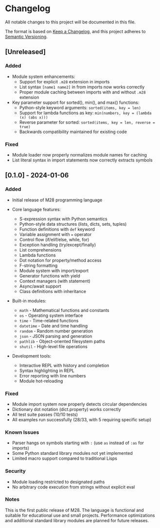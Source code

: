 # Changelog

All notable changes to this project will be documented in this file.

The format is based on [Keep a Changelog](https://keepachangelog.com/en/1.0.0/),
and this project adheres to [Semantic Versioning](https://semver.org/spec/v2.0.0.html).

## [Unreleased]

### Added
- Module system enhancements:
  - Support for explicit `.m28` extension in imports
  - List syntax `[name1 name2]` in from imports now works correctly
  - Proper module caching between imports with and without `.m28` extension
- Key parameter support for sorted(), min(), and max() functions:
  - Python-style keyword arguments: `sorted(items, key = len)`
  - Support for lambda functions as key: `min(numbers, key = (lambda (x) (abs x)))`
  - Reverse parameter for sorted: `sorted(items, key = len, reverse = true)`
  - Backwards compatibility maintained for existing code

### Fixed
- Module loader now properly normalizes module names for caching
- List literal syntax in import statements now correctly extracts symbols

## [0.1.0] - 2024-01-06

### Added
- Initial release of M28 programming language
- Core language features:
  - S-expression syntax with Python semantics
  - Python-style data structures (lists, dicts, sets, tuples)
  - Function definitions with `def` keyword
  - Variable assignment with `=` operator
  - Control flow (if/elif/else, while, for)
  - Exception handling (try/except/finally)
  - List comprehensions
  - Lambda functions
  - Dot notation for property/method access
  - F-string formatting
  - Module system with import/export
  - Generator functions with yield
  - Context managers (with statement)
  - Async/await support
  - Class definitions with inheritance

- Built-in modules:
  - `math` - Mathematical functions and constants
  - `os` - Operating system interface
  - `time` - Time-related functions
  - `datetime` - Date and time handling
  - `random` - Random number generation
  - `json` - JSON parsing and generation
  - `pathlib` - Object-oriented filesystem paths
  - `shutil` - High-level file operations

- Development tools:
  - Interactive REPL with history and completion
  - Syntax highlighting in REPL
  - Error reporting with line numbers
  - Module hot-reloading

### Fixed
- Module import system now properly detects circular dependencies
- Dictionary dot notation (dict.property) works correctly
- All test suite passes (10/10 tests)
- All examples run successfully (28/33, with 5 requiring specific setup)

### Known Issues
- Parser hangs on symbols starting with `:` (use `as` instead of `:as` for imports)
- Some Python standard library modules not yet implemented
- Limited macro support compared to traditional Lisps

### Security
- Module loading restricted to designated paths
- No arbitrary code execution from strings without explicit eval

### Notes
This is the first public release of M28. The language is functional and suitable for 
educational use and small projects. Performance optimizations and additional standard
library modules are planned for future releases.